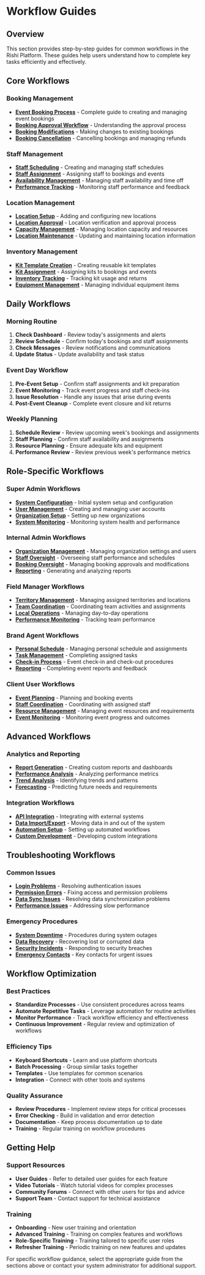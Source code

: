 # Workflow Guides

## Overview

This section provides step-by-step guides for common workflows in the Rishi Platform. These guides help users understand how to complete key tasks efficiently and effectively.

## Core Workflows

### Booking Management
- **[Event Booking Process](booking-management.md)** - Complete guide to creating and managing event bookings
- **[Booking Approval Workflow](booking-approval.md)** - Understanding the approval process
- **[Booking Modifications](booking-modifications.md)** - Making changes to existing bookings
- **[Booking Cancellation](booking-cancellation.md)** - Cancelling bookings and managing refunds

### Staff Management
- **[Staff Scheduling](staff-scheduling.md)** - Creating and managing staff schedules
- **[Staff Assignment](staff-assignment.md)** - Assigning staff to bookings and events
- **[Availability Management](availability-management.md)** - Managing staff availability and time off
- **[Performance Tracking](performance-tracking.md)** - Monitoring staff performance and feedback

### Location Management
- **[Location Setup](location-setup.md)** - Adding and configuring new locations
- **[Location Approval](location-approval.md)** - Location verification and approval process
- **[Capacity Management](capacity-management.md)** - Managing location capacity and resources
- **[Location Maintenance](location-maintenance.md)** - Updating and maintaining location information

### Inventory Management
- **[Kit Template Creation](kit-template-creation.md)** - Creating reusable kit templates
- **[Kit Assignment](kit-assignment.md)** - Assigning kits to bookings and events
- **[Inventory Tracking](inventory-tracking.md)** - Tracking kit usage and returns
- **[Equipment Management](equipment-management.md)** - Managing individual equipment items

## Daily Workflows

### Morning Routine
1. **Check Dashboard** - Review today's assignments and alerts
2. **Review Schedule** - Confirm today's bookings and staff assignments
3. **Check Messages** - Review notifications and communications
4. **Update Status** - Update availability and task status

### Event Day Workflow
1. **Pre-Event Setup** - Confirm staff assignments and kit preparation
2. **Event Monitoring** - Track event progress and staff check-ins
3. **Issue Resolution** - Handle any issues that arise during events
4. **Post-Event Cleanup** - Complete event closure and kit returns

### Weekly Planning
1. **Schedule Review** - Review upcoming week's bookings and assignments
2. **Staff Planning** - Confirm staff availability and assignments
3. **Resource Planning** - Ensure adequate kits and equipment
4. **Performance Review** - Review previous week's performance metrics

## Role-Specific Workflows

### Super Admin Workflows
- **[System Configuration](../roles/super-admin.md#system-configuration)** - Initial system setup and configuration
- **[User Management](../roles/super-admin.md#user-management)** - Creating and managing user accounts
- **[Organization Setup](../roles/super-admin.md#organization-setup)** - Setting up new organizations
- **[System Monitoring](../roles/super-admin.md#system-monitoring)** - Monitoring system health and performance

### Internal Admin Workflows
- **[Organization Management](../roles/internal-admin.md#organization-management)** - Managing organization settings and users
- **[Staff Oversight](../roles/internal-admin.md#staff-oversight)** - Overseeing staff performance and schedules
- **[Booking Oversight](../roles/internal-admin.md#booking-oversight)** - Managing booking approvals and modifications
- **[Reporting](../roles/internal-admin.md#reporting)** - Generating and analyzing reports

### Field Manager Workflows
- **[Territory Management](../roles/field-manager.md#territory-management)** - Managing assigned territories and locations
- **[Team Coordination](../roles/field-manager.md#team-coordination)** - Coordinating team activities and assignments
- **[Local Operations](../roles/field-manager.md#local-operations)** - Managing day-to-day operations
- **[Performance Monitoring](../roles/field-manager.md#performance-monitoring)** - Tracking team performance

### Brand Agent Workflows
- **[Personal Schedule](../roles/brand-agent.md#personal-schedule)** - Managing personal schedule and assignments
- **[Task Management](../roles/brand-agent.md#task-management)** - Completing assigned tasks
- **[Check-in Process](../roles/brand-agent.md#check-in-process)** - Event check-in and check-out procedures
- **[Reporting](../roles/brand-agent.md#reporting)** - Completing event reports and feedback

### Client User Workflows
- **[Event Planning](../roles/client-user.md#event-planning)** - Planning and booking events
- **[Staff Coordination](../roles/client-user.md#staff-coordination)** - Coordinating with assigned staff
- **[Resource Management](../roles/client-user.md#resource-management)** - Managing event resources and requirements
- **[Event Monitoring](../roles/client-user.md#event-monitoring)** - Monitoring event progress and outcomes

## Advanced Workflows

### Analytics and Reporting
- **[Report Generation](analytics.md)** - Creating custom reports and dashboards
- **[Performance Analysis](performance-analysis.md)** - Analyzing performance metrics
- **[Trend Analysis](trend-analysis.md)** - Identifying trends and patterns
- **[Forecasting](forecasting.md)** - Predicting future needs and requirements

### Integration Workflows
- **[API Integration](../api/integration/README.md)** - Integrating with external systems
- **[Data Import/Export](data-import-export.md)** - Moving data in and out of the system
- **[Automation Setup](automation.md)** - Setting up automated workflows
- **[Custom Development](custom-development.md)** - Developing custom integrations

## Troubleshooting Workflows

### Common Issues
- **[Login Problems](troubleshooting/login-issues.md)** - Resolving authentication issues
- **[Permission Errors](troubleshooting/permission-errors.md)** - Fixing access and permission problems
- **[Data Sync Issues](troubleshooting/sync-issues.md)** - Resolving data synchronization problems
- **[Performance Issues](troubleshooting/performance-issues.md)** - Addressing slow performance

### Emergency Procedures
- **[System Downtime](troubleshooting/system-downtime.md)** - Procedures during system outages
- **[Data Recovery](troubleshooting/data-recovery.md)** - Recovering lost or corrupted data
- **[Security Incidents](troubleshooting/security-incidents.md)** - Responding to security breaches
- **[Emergency Contacts](troubleshooting/emergency-contacts.md)** - Key contacts for urgent issues

## Workflow Optimization

### Best Practices
- **Standardize Processes** - Use consistent procedures across teams
- **Automate Repetitive Tasks** - Leverage automation for routine activities
- **Monitor Performance** - Track workflow efficiency and effectiveness
- **Continuous Improvement** - Regular review and optimization of workflows

### Efficiency Tips
- **Keyboard Shortcuts** - Learn and use platform shortcuts
- **Batch Processing** - Group similar tasks together
- **Templates** - Use templates for common scenarios
- **Integration** - Connect with other tools and systems

### Quality Assurance
- **Review Procedures** - Implement review steps for critical processes
- **Error Checking** - Build in validation and error detection
- **Documentation** - Keep process documentation up to date
- **Training** - Regular training on workflow procedures

## Getting Help

### Support Resources
- **User Guides** - Refer to detailed user guides for each feature
- **Video Tutorials** - Watch tutorial videos for complex processes
- **Community Forums** - Connect with other users for tips and advice
- **Support Team** - Contact support for technical assistance

### Training
- **Onboarding** - New user training and orientation
- **Advanced Training** - Training on complex features and workflows
- **Role-Specific Training** - Training tailored to specific user roles
- **Refresher Training** - Periodic training on new features and updates

For specific workflow guidance, select the appropriate guide from the sections above or contact your system administrator for additional support.